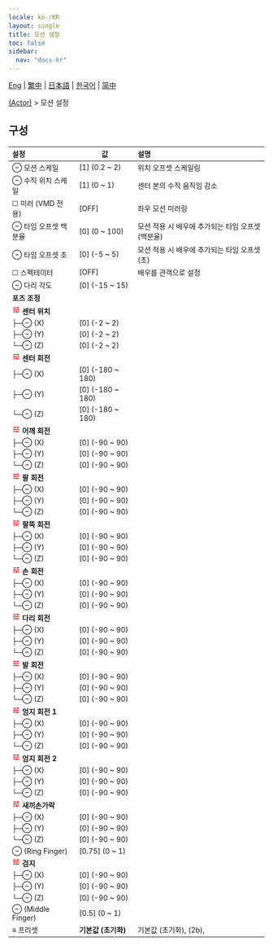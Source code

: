 ```yaml
---
locale: ko-rKR
layout: single
title: 모션 설정
toc: false
sidebar:
  nav: "docs-kr"
---
```

[Eng](/dancexr/menu/2025.5/actor/actor_motion) | [繁中](/tw/dancexr/menu/2025.5/actor/actor_motion) | [日本語](/jp/dancexr/menu/2025.5/actor/actor_motion) | [한국어](/kr/dancexr/menu/2025.5/actor/actor_motion) | [简中](/zh/dancexr/menu/2025.5/actor/actor_motion)

[(Actor)](../menu#(Actor)) > 모션 설정

## 구성

| 설정 | 값 | 설명 |
| :--- | --- | :--- |
| ⊖ 모션 스케일 | [1] (0.2 ~ 2) | 위치 오프셋 스케일링
| ⊖ 수직 위치 스케일 | [1] (0 ~ 1) | 센터 본의 수직 움직임 감소
| ☐ 미러 (VMD 전용) | [OFF] | 좌우 모션 미러링
| ⊖ 타임 오프셋 백분율 | [0] (0 ~ 100) | 모션 적용 시 배우에 추가되는 타임 오프셋(백분율)
| ⊖ 타임 오프셋 초 | [0] (-5 ~ 5) | 모션 적용 시 배우에 추가되는 타임 오프셋(초)
| ☐ 스펙테이터 | [OFF] | 배우를 관객으로 설정
| ⊖ 다리 각도 | [0] (-15 ~ 15) | 
|  **포즈 조정** || 
| <img src="/images/icon/ic_tune.png" alt="tune icon"/> **센터 위치** | | 
| ├─⊖ (X) | [0] (-2 ~ 2) | 
| ├─⊖ (Y) | [0] (-2 ~ 2) | 
| └─⊖ (Z) | [0] (-2 ~ 2) | 
| <img src="/images/icon/ic_tune.png" alt="tune icon"/> **센터 회전** | | 
| ├─⊖ (X) | [0] (-180 ~ 180) | 
| ├─⊖ (Y) | [0] (-180 ~ 180) | 
| └─⊖ (Z) | [0] (-180 ~ 180) | 
| <img src="/images/icon/ic_tune.png" alt="tune icon"/> **어깨 회전** | | 
| ├─⊖ (X) | [0] (-90 ~ 90) | 
| ├─⊖ (Y) | [0] (-90 ~ 90) | 
| └─⊖ (Z) | [0] (-90 ~ 90) | 
| <img src="/images/icon/ic_tune.png" alt="tune icon"/> **팔 회전** | | 
| ├─⊖ (X) | [0] (-90 ~ 90) | 
| ├─⊖ (Y) | [0] (-90 ~ 90) | 
| └─⊖ (Z) | [0] (-90 ~ 90) | 
| <img src="/images/icon/ic_tune.png" alt="tune icon"/> **팔뚝 회전** | | 
| ├─⊖ (X) | [0] (-90 ~ 90) | 
| ├─⊖ (Y) | [0] (-90 ~ 90) | 
| └─⊖ (Z) | [0] (-90 ~ 90) | 
| <img src="/images/icon/ic_tune.png" alt="tune icon"/> **손 회전** | | 
| ├─⊖ (X) | [0] (-90 ~ 90) | 
| ├─⊖ (Y) | [0] (-90 ~ 90) | 
| └─⊖ (Z) | [0] (-90 ~ 90) | 
| <img src="/images/icon/ic_tune.png" alt="tune icon"/> **다리 회전** | | 
| ├─⊖ (X) | [0] (-90 ~ 90) | 
| ├─⊖ (Y) | [0] (-90 ~ 90) | 
| └─⊖ (Z) | [0] (-90 ~ 90) | 
| <img src="/images/icon/ic_tune.png" alt="tune icon"/> **발 회전** | | 
| ├─⊖ (X) | [0] (-90 ~ 90) | 
| ├─⊖ (Y) | [0] (-90 ~ 90) | 
| └─⊖ (Z) | [0] (-90 ~ 90) | 
| <img src="/images/icon/ic_tune.png" alt="tune icon"/> **엄지 회전 1** | | 
| ├─⊖ (X) | [0] (-90 ~ 90) | 
| ├─⊖ (Y) | [0] (-90 ~ 90) | 
| └─⊖ (Z) | [0] (-90 ~ 90) | 
| <img src="/images/icon/ic_tune.png" alt="tune icon"/> **엄지 회전 2** | | 
| ├─⊖ (X) | [0] (-90 ~ 90) | 
| ├─⊖ (Y) | [0] (-90 ~ 90) | 
| └─⊖ (Z) | [0] (-90 ~ 90) | 
| <img src="/images/icon/ic_tune.png" alt="tune icon"/> **새끼손가락** | | 
| ├─⊖ (X) | [0] (-90 ~ 90) | 
| ├─⊖ (Y) | [0] (-90 ~ 90) | 
| └─⊖ (Z) | [0] (-90 ~ 90) | 
| ⊖ (Ring Finger) | [0.75] (0 ~ 1) | 
| <img src="/images/icon/ic_tune.png" alt="tune icon"/> **검지** | | 
| ├─⊖ (X) | [0] (-90 ~ 90) | 
| ├─⊖ (Y) | [0] (-90 ~ 90) | 
| └─⊖ (Z) | [0] (-90 ~ 90) | 
| ⊖ (Middle Finger) | [0.5] (0 ~ 1) | 
| ≡ 프리셋 | **기본값 (초기화)** | 기본값 (초기화), (2b),  |
